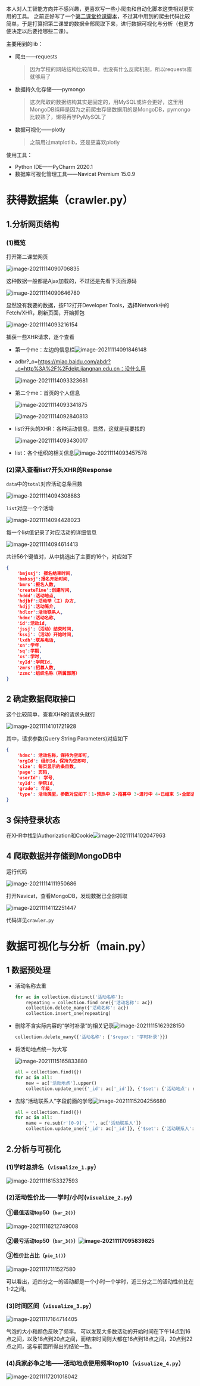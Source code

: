 本人对人工智能方向并不感兴趣，更喜欢写一些小爬虫和自动化脚本这类相对更实用的工具。
之前正好写了一个[第二课堂抢课脚本](https://github.com/Silence-Zoe/JNU-Auto-SecondClassroom)，不过其中用到的爬虫代码比较简单，于是打算把第二课堂的数据全部爬取下来，进行数据可视化与分析（也更方便决定以后要抢哪些二课）。

主要用到的lib：

- 爬虫——requests

    >  因为学校的网站结构比较简单，也没有什么反爬机制，所以requests库就够用了

- 数据持久化存储——pymongo

    > 这次爬取的数据结构其实是固定的，用MySQL或许会更好，这里用MongoDB纯粹是因为之前爬虫存储数据用的是MongoDB，pymongo比较熟了，懒得再学PyMySQL了

- 数据可视化——plotly

    > 之前用过matplotlib，还是更喜欢plotly

使用工具：

- Python IDE——PyCharm 2020.1
- 数据库可视化管理工具——Navicat Premium 15.0.9

# 获得数据集（crawler.py）

## 1.分析网页结构

### (1)概览

打开第二课堂网页

![image-20211114090706835](C:\Users\22458\AppData\Roaming\Typora\typora-user-images\image-20211114090706835.png) 

这种数据一般都是Ajax加载的，不过还是先看下页面源码

![image-20211114090646780](C:\Users\22458\AppData\Roaming\Typora\typora-user-images\image-20211114090646780.png) 

显然没有我要的数据，按F12打开Developer Tools，选择Network中的Fetch/XHR，刷新页面，开始抓包

![image-20211114093216154](C:\Users\22458\AppData\Roaming\Typora\typora-user-images\image-20211114093216154.png)

捕获一些XHR请求，逐个查看

- 第一个me：左边的信息栏![image-20211114091846148](C:\Users\22458\AppData\Roaming\Typora\typora-user-images\image-20211114091846148.png) 

- adbr?_o=https://miao.baidu.com/abdr?_o=http%3A%2F%2Fdekt.jiangnan.edu.cn：没什么用

    ![image-20211114093323681](C:\Users\22458\AppData\Roaming\Typora\typora-user-images\image-20211114093323681.png) 

- 第二个me：首页的个人信息

    ![image-20211114093341875](C:\Users\22458\AppData\Roaming\Typora\typora-user-images\image-20211114093341875.png)  

    ![image-20211114092840813](C:\Users\22458\AppData\Roaming\Typora\typora-user-images\image-20211114092840813.png) 

- list?开头的XHR：各种活动信息，显然，这就是我要找的

    ![image-20211114093430017](C:\Users\22458\AppData\Roaming\Typora\typora-user-images\image-20211114093430017.png) 

- list：各个组织的相关信息![image-20211114093457578](C:\Users\22458\AppData\Roaming\Typora\typora-user-images\image-20211114093457578.png) 

### (2)深入查看list?开头XHR的Response

`data`中的`total`对应活动总条目数

![image-20211114094308883](C:\Users\22458\AppData\Roaming\Typora\typora-user-images\image-20211114094308883.png) 

`list`对应一个个活动

![image-20211114094428023](C:\Users\22458\AppData\Roaming\Typora\typora-user-images\image-20211114094428023.png) 

每一个list值记录了对应活动的详细信息

![image-20211114094614413](C:\Users\22458\AppData\Roaming\Typora\typora-user-images\image-20211114094614413.png) 

共计56个键值对，从中挑选出了主要的16个，对应如下

```json
{
	'bmjssj': 报名结束时间,
	'bmkssj':报名开始时间,
	'bmrs':报名人数,
	'createTime':创建时间,
	'hddd':活动地点,
	'hdjbf':活动举（主）办方,
	'hdjj':活动简介,
	'hdlxr':活动联系人,
	'hdmc':活动名称,
	'id':活动id,
	'jssj':（活动）结束时间,
	'kssj':（活动）开始时间,
	'lxdh':联系电话,
	'xn':学年,
	'sq':学期,
	'xs':学时,
	'xyId':学院Id,
	'zmrs':招募人数,
	'zzmc':组织名称（所属部落）
}
```

## 2 确定数据爬取接口

这个比较简单，查看XHR的请求头就行

![image-20211114101721928](C:\Users\22458\AppData\Roaming\Typora\typora-user-images\image-20211114101721928.png)  

其中，请求参数(Query String Parameters)对应如下

```json
{
    'hdmc': 活动名称，保持为空即可,
    'orgId': 组织Id，保持为空即可,
    'size': 每页显示的条目数,
    'page': 页码,
    'userId': 学号,
    'xyId': 学院Id,
    'grade': 年级,
    'type': 活动类型，参数对应如下：1-预热中 2-招募中 3-进行中 4-已结束 5-全部活动
}
```

## 3 保持登录状态

在XHR中找到Authorization和Cookie![image-20211114102047963](C:\Users\22458\AppData\Roaming\Typora\typora-user-images\image-20211114102047963.png) 

## 4 爬取数据并存储到MongoDB中

运行代码

![image-20211114111950686](C:\Users\22458\AppData\Roaming\Typora\typora-user-images\image-20211114111950686.png) 

打开Navicat，查看MongoDB，发现数据已全部抓取

![image-20211114112251447](C:\Users\22458\AppData\Roaming\Typora\typora-user-images\image-20211114112251447.png) 

代码详见`crawler.py`



# 数据可视化与分析（main.py）

## 1 数据预处理

- 活动名称去重

    ```python
    for ac in collection.distinct('活动名称'):
        repeating = collection.find_one({'活动名称': ac})
        collection.delete_many({'活动名称': ac})
        collection.insert_one(repeating)
    ```
    
- 删除不含实际内容的“学时补录”的相关记录![image-20211115162928150](C:\Users\22458\AppData\Roaming\Typora\typora-user-images\image-20211115162928150.png) 

    ```python
    collection.delete_many({'活动名称': {'$regex': '学时补录'}})
    ```

- 将活动地点统一为大写

    ![image-20211115165833880](C:\Users\22458\AppData\Roaming\Typora\typora-user-images\image-20211115165833880.png) 

    ```python
    all = collection.find({})
    for ac in all:
        new = ac['活动地点'].upper()
        collection.update_one({'_id': ac['_id']}, {'$set': {'活动地点': new}})![image-20211115201627691](C:\Users\22458\AppData\Roaming\Typora\typora-user-images\image-20211115201627691.png) 
    ```

- 去除“活动联系人”字段前面的学号![image-20211115204256680](C:\Users\22458\AppData\Roaming\Typora\typora-user-images\image-20211115204256680.png) 

	```python
	all = collection.find({})
	for ac in all:
    	name = re.sub(r'[0-9]', '', ac['活动联系人'])
    	collection.update_one({'_id': ac['_id']}, {'$set': {'活动联系人': name}})
	```

## 2.分析与可视化

### (1)学时总排名（`visualize_1.py`）

![image-20211116153327593](C:\Users\22458\AppData\Roaming\Typora\typora-user-images\image-20211116153327593.png) 

### (2)活动性价比——学时/小时(`visualize_2.py`)

#### ①最值活动top50（`bar_2()`）

![image-20211116212749008](C:\Users\22458\AppData\Roaming\Typora\typora-user-images\image-20211116212749008.png) 

#### ②最亏活动top50（`bar_3()`）![image-20211117095839825](C:\Users\22458\AppData\Roaming\Typora\typora-user-images\image-20211117095839825.png) 

#### ③性价比占比（`pie_1()`）

![image-20211117111527580](C:\Users\22458\AppData\Roaming\Typora\typora-user-images\image-20211117111527580.png) 

可以看出，近四分之一的活动都是一个小时一个学时，近三分之二的活动性价比在1-2之间。

### (3)时间区间（`visualize_3.py`）

![image-20211117164714405](C:\Users\22458\AppData\Roaming\Typora\typora-user-images\image-20211117164714405.png)

气泡的大小和颜色反映了频率。
可以发现大多数活动的开始时间在下午14点到16点之间，以及18点到20点之间，而结束时间则大都在16点到18点之间，20点到22点之间，这与前面所得出的结论一致。

### (4)兵家必争之地——活动地点使用频率top10（`visualize_4.py`）

![image-20211117201018042](C:\Users\22458\AppData\Roaming\Typora\typora-user-images\image-20211117201018042.png) 


